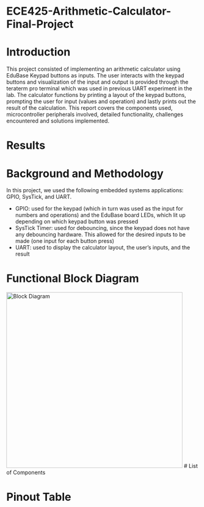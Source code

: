 # ECE425-Arithmetic-Calculator-Final-Project

# Introduction
This project consisted of implementing an arithmetic calculator using EduBase Keypad buttons as inputs. The user interacts with the keypad buttons and visualization of the input and output is provided through the teraterm pro terminal which was used in previous UART experiment in the lab. The calculator functions by printing a layout of the keypad buttons, prompting the user for input (values and operation) and lastly prints out the result of the calculation.  This report covers the components used, microcontroller peripherals involved, detailed functionality, challenges encountered and solutions implemented. 
# Results 

# Background and Methodology
In this project, we used the following embedded systems applications: GPIO, SysTick, and UART.
  - GPIO: used for the keypad (which in turn was used as the input for numbers and operations) and the EduBase board LEDs, which lit up depending on which keypad button was pressed
  - SysTick Timer: used for debouncing, since the keypad does not have any debouncing hardware. This allowed for the desired inputs to be made (one input for each button press)
  - UART: used to display the calculator layout, the user’s inputs, and the result

# Functional Block Diagram
<img width="461" alt="Block Diagram" src="https://github.com/user-attachments/assets/cb4e4c46-11f5-4e7e-a596-2fafd9a38043" />
# List of Components

# Pinout Table

